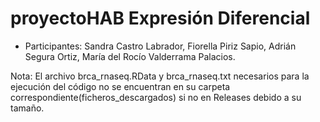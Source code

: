 # proyectoHAB Expresión Diferencial

* Participantes:
Sandra Castro Labrador, 
Fiorella Piriz Sapio, 
Adrián Segura Ortiz, 
María del Rocío Valderrama Palacios.


Nota: El archivo brca_rnaseq.RData y brca_rnaseq.txt necesarios para la ejecución del código no se encuentran en su carpeta correspondiente(ficheros_descargados) si no en Releases debido a su tamaño.
